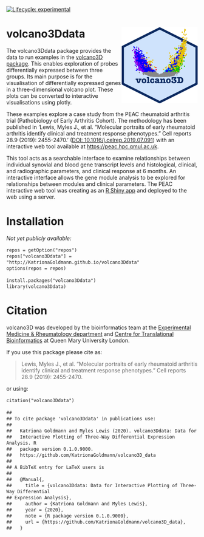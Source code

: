 [![Lifecycle:
experimental](https://img.shields.io/badge/lifecycle-experimental-orange.svg)](https://www.tidyverse.org/lifecycle/#experimental)

volcano3Ddata <img src="logo.png" align="right" alt="" width="200" />
=====================================================================

The volcano3Ddata package provides the data to run examples in the
[volcano3D package](https://github.com/KatrionaGoldmann/volcano3D). This
enables exploration of probes differentially expressed between three
groups. Its main purpose is for the visualisation of differentially
expressed genes in a three-dimensional volcano plot. These plots can be
converted to interactive visualisations using plotly.

These examples explore a case study from the PEAC rheumatoid arthritis
trial (Pathobiology of Early Arthritis Cohort). The methodology has been
published in ‘Lewis, Myles J., et al. “Molecular portraits of early
rheumatoid arthritis identify clinical and treatment response
phenotypes.” Cell reports 28.9 (2019): 2455-2470.’ ([DOI:
10.1016/j.celrep.2019.07.091](https://doi.org/10.1016/j.celrep.2019.07.091))
with an interactive web tool available at <https://peac.hpc.qmul.ac.uk>.

This tool acts as a searchable interface to examine relationships
between individual synovial and blood gene transcript levels and
histological, clinical, and radiographic parameters, and clinical
response at 6 months. An interactive interface allows the gene module
analysis to be explored for relationships between modules and clinical
parameters. The PEAC interactive web tool was creating as an [R Shiny
app](https://shiny.rstudio.com) and deployed to the web using a server.

Installation
============

*Not yet publicly available:*

    repos = getOption("repos")
    repos["volcano3Ddata"] = "http://KatrionaGoldmann.github.io/volcano3Ddata"
    options(repos = repos)

    install.packages("volcano3Ddata")
    library(volcano3Ddata)

Citation
========

volcano3D was developed by the bioinformatics team at the [Experimental
Medicine & Rheumatology department](https://www.qmul.ac.uk/whri/emr/)
and [Centre for Translational
Bioinformatics](https://www.qmul.ac.uk/c4tb/) at Queen Mary University
London.

If you use this package please cite as:

> Lewis, Myles J., et al. “Molecular portraits of early rheumatoid
> arthritis identify clinical and treatment response phenotypes.” Cell
> reports 28.9 (2019): 2455-2470.

or using:

    citation("volcano3Ddata")

    ## 
    ## To cite package 'volcano3Ddata' in publications use:
    ## 
    ##   Katriona Goldmann and Myles Lewis (2020). volcano3Ddata: Data for
    ##   Interactive Plotting of Three-Way Differential Expression Analysis. R
    ##   package version 0.1.0.9000.
    ##   https://github.com/KatrionaGoldmann/volcano3D_data
    ## 
    ## A BibTeX entry for LaTeX users is
    ## 
    ##   @Manual{,
    ##     title = {volcano3Ddata: Data for Interactive Plotting of Three-Way Differential
    ## Expression Analysis},
    ##     author = {Katriona Goldmann and Myles Lewis},
    ##     year = {2020},
    ##     note = {R package version 0.1.0.9000},
    ##     url = {https://github.com/KatrionaGoldmann/volcano3D_data},
    ##   }
